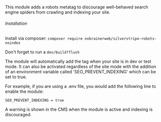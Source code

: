 This module adds a robots metatag to discourage well-behaved search engine spiders from crawling and indexing your site.

###### Installation
Install via composer:  `composer require nobrainerweb/silverstripe-robots-noindex`

Don't forget to run a `dev/build?flush`



The module will automatically add the tag when your site is in dev or test mode.  It can also be activated regardless of the site mode with the addition of an environment variable called 'SEO_PREVENT_INDEXING' which can be set to true.

For example, if you are using a .env file, you would add the following line to enable the module:

`SEO_PREVENT_INDEXING = true` 

A warning is shown in the CMS when the module is active and indexing is discouraged.

 
